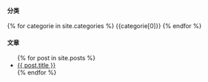 #### 分类

{% for categorie in site.categories %}
<span>
{{categorie[0]}}
</span>
{% endfor %}

#### 文章

<ul>
  {% for post in site.posts %}
    <li>
      <a href="{{ post.url }}">{{ post.title }}</a>
    </li>
  {% endfor %}
</ul>
